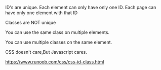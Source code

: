 ID's are unique.
Each element can only have only one ID.
Each page can have only one element with that ID

Classes are NOT unique

You can use the same class on multiple elements.

You can use multiple classes on the same element.

CSS doesn't care,But Javascript cares.

https://www.runoob.com/css/css-id-class.html
